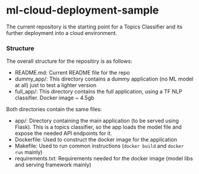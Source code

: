 # ml-cloud-deployment-sample

The current repository is the starting point for a Topics Classifier and its further deployment into a cloud environment.

### Structure
The overall structure for the repositiry is as follows:
* README.md: Current README file for the repo
* dummy_app/: This directory contains a dummy application (no ML model at all) just to test a lighter version
* full_app/: This directory contains the full application, using a TF NLP classifier. Docker image ~ 4.5gb

Both directories contain the same files:
* app/: Directory containing the main application (to be served using Flask). This is a topics classifier, so the app loads the model file and expose the needed API endpoints for it. 
* Dockerfile: Used to construct the docker image for the application
* Makefile: Used to run common instructions (`docker build` and `docker run` mainly)
* requirements.txt: Requirements needed for the docker image (model libs and serving framework mainly)